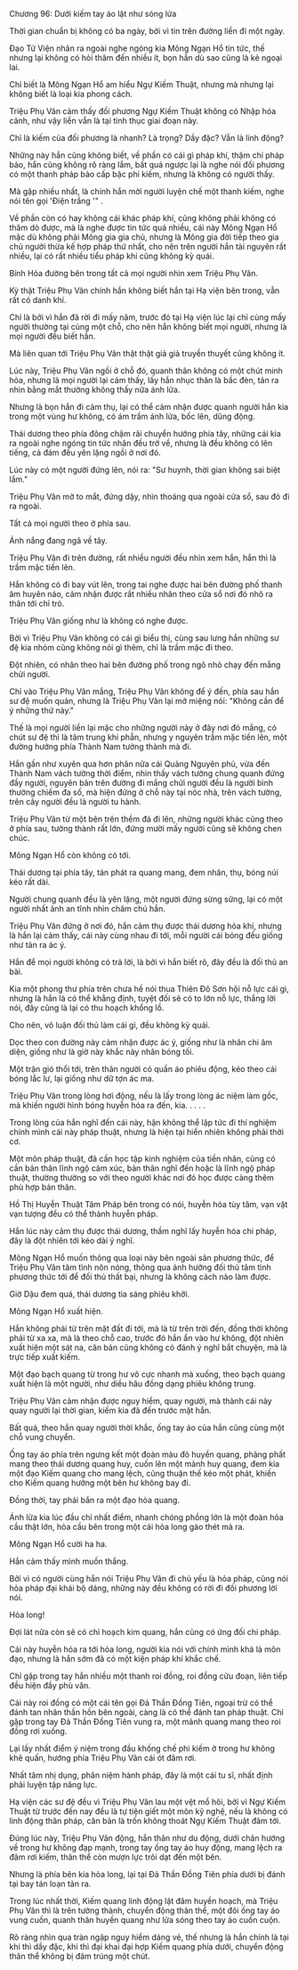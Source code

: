 




Chương 96: Dưới kiếm tay áo lật như sóng lửa


Thời gian chuẩn bị không có ba ngày, bởi vì tin trên đường liền đi một ngày.

Đạo Tử Viện nhân ra ngoài nghe ngóng kia Mông Ngạn Hổ tin tức, thế nhưng lại không có hỏi thăm đến nhiều ít, bọn hắn dù sao cũng là kẻ ngoại lai.

Chỉ biết là Mông Ngạn Hổ am hiểu Ngự Kiếm Thuật, nhưng mà nhưng lại không biết là loại kia phong cách.

Triệu Phụ Vân cảm thấy đối phương Ngự Kiếm Thuật không có Nhập hóa cảnh, như vậy liền vẫn là tại tinh thục giai đoạn này.

Chỉ là kiếm của đối phương là nhanh? Là trọng? Dầy đặc? Vẫn là linh động?

Những này hắn cũng không biết, về phần có cái gì pháp khí, thậm chí pháp bảo, hắn cũng không rõ ràng lắm, bất quá ngược lại là nghe nói đối phương có một thanh pháp bảo cấp bậc phi kiếm, nhưng là không có người thấy.

Mà gặp nhiều nhất, là chính hắn mời người luyện chế một thanh kiếm, nghe nói tên gọi 'Điện trắng '" .

Về phần còn có hay không cái khác pháp khí, cũng không phải không có thăm dò được, mà là nghe được tin tức quá nhiều, cái này Mông Ngạn Hổ mặc dù không phải Mông gia gia chủ, nhưng là Mông gia đời tiếp theo gia chủ người thừa kế hợp pháp thứ nhất, cho nên trên người hắn tài nguyên rất nhiều, lại có rất nhiều tiểu pháp khí cũng không kỳ quái.

Bính Hỏa đường bên trong tất cả mọi người nhìn xem Triệu Phụ Vân.

Kỳ thật Triệu Phụ Vân chính hắn không biết hắn tại Hạ viện bên trong, vẫn rất có danh khí.

Chỉ là bởi vì hắn đã rời đi mấy năm, trước đó tại Hạ viện lúc lại chỉ cùng mấy người thường tại cùng một chỗ, cho nên hắn không biết mọi người, nhưng là mọi người đều biết hắn.

Mà liên quan tới Triệu Phụ Vân thật thật giả giả truyền thuyết cũng không ít.

Lúc này, Triệu Phụ Vân ngồi ở chỗ đó, quanh thân không có một chút minh hỏa, nhưng là mọi người lại cảm thấy, lấy hắn nhục thân là bấc đèn, tản ra nhìn bằng mắt thường không thấy nữa ánh lửa.

Nhưng là bọn hắn đi cảm thụ, lại có thể cảm nhận được quanh người hắn kia trong một vùng hư không, có ám trầm ánh lửa, bốc lên, dũng động.

Thái dương theo phía đông chậm rãi chuyển hướng phía tây, những cái kia ra ngoài nghe ngóng tin tức nhân đều trở về, nhưng là đều không có lên tiếng, cả đám đều yên lặng ngồi ở nơi đó.

Lúc này có một người đứng lên, nói ra: "Sư huynh, thời gian không sai biệt lắm."

Triệu Phụ Vân mở to mắt, đứng dậy, nhìn thoáng qua ngoài cửa sổ, sau đó đi ra ngoài.

Tất cả mọi người theo ở phía sau.

Ánh nắng đang ngã về tây.

Triệu Phụ Vân đi trên đường, rất nhiều người đều nhìn xem hắn, hắn thì là trầm mặc tiến lên.

Hắn không có đi bay vút lên, trong tai nghe được hai bên đường phố thanh âm huyên náo, cảm nhận được rất nhiều nhân theo cửa sổ nơi đó nhô ra thân tới chỉ trỏ.

Triệu Phụ Vân giống như là không có nghe được.

Bởi vì Triệu Phụ Vân không có cái gì biểu thị, cùng sau lưng hắn những sư đệ kia nhóm cũng không nói gì thêm, chỉ là trầm mặc đi theo.

Đột nhiên, có nhân theo hai bên đường phố trong ngõ nhỏ chạy đến mắng chửi người.

Chỉ vào Triệu Phụ Vân mắng, Triệu Phụ Vân không để ý đến, phía sau hắn sư đệ muốn quản, nhưng là Triệu Phụ Vân lại mở miệng nói: "Không cần để ý những thứ này."

Thế là mọi người liền lại mặc cho những người này ở đây nơi đó mắng, có chút sư đệ thì là tâm trung khí phẫn, nhưng y nguyên trầm mặc tiến lên, một đường hướng phía Thành Nam tường thành mà đi.

Hắn gần như xuyên qua hơn phân nửa cái Quảng Nguyên phủ, vừa đến Thành Nam vách tường thời điểm, nhìn thấy vách tường chung quanh đứng đầy người, nguyên bản trên đường đi mắng chửi người đều là người bình thường chiếm đa số, mà hiện đứng ở chỗ này tại nóc nhà, trên vách tường, trên cây người đều là người tu hành.

Triệu Phụ Vân từ một bên trên thềm đá đi lên, những người khác cũng theo ở phía sau, tường thành rất lớn, đứng mười mấy người cũng sẽ không chen chúc.

Mông Ngạn Hổ còn không có tới.

Thái dương tại phía tây, tán phát ra quang mang, đem nhân, thụ, bóng núi kéo rất dài.

Người chung quanh đều là yên lặng, một người đứng sừng sững, lại có một người nhất ảnh an tĩnh nhìn chăm chú hắn.

Triệu Phụ Vân đứng ở nơi đó, hắn cảm thụ được thái dương hỏa khí, nhưng là hắn lại cảm thấy, cái này cùng nhau đi tới, mỗi người cái bóng đều giống như tản ra ác ý.

Hắn để mọi người không có trả lời, là bởi vì hắn biết rõ, đây đều là đối thủ an bài.

Kia một phong thư phía trên chưa hề nói thua Thiên Đô Sơn hội nỗ lực cái gì, nhưng là hắn là có thể khẳng định, tuyệt đối sẽ có to lớn nỗ lực, thắng lời nói, đây cũng là lại có thu hoạch khổng lồ.

Cho nên, vô luận đối thủ làm cái gì, đều không kỳ quái.

Dọc theo con đường này cảm nhận được ác ý, giống như là nhân chi âm diện, giống như là giờ này khắc này nhân bóng tối.

Một trận gió thổi tới, trên thân người có quần áo phiêu động, kéo theo cái bóng lắc lư, lại giống như dữ tợn ác ma.

Triệu Phụ Vân trong lòng hơi động, nếu là lấy trong lòng ác niệm làm gốc, mà khiến người hình bóng huyễn hóa ra đến, kia. . . . .

Trong lòng của hắn nghĩ đến cái này, hận không thể lập tức đi thí nghiệm chính mình cái này pháp thuật, nhưng là hiện tại hiển nhiên không phải thời cơ.

Một môn pháp thuật, đã cần học tập kinh nghiệm của tiền nhân, cũng có cần bản thân lĩnh ngộ cảm xúc, bản thân nghĩ đến hoặc là lĩnh ngộ pháp thuật, thường thường so với theo người khác nơi đó học được càng thêm phù hợp bản thân.

Hồ Thị Huyễn Thuật Tâm Pháp bên trong có nói, huyễn hóa tùy tâm, vạn vật vạn tượng đều có thể thành huyễn pháp.

Hắn lúc này cảm thụ được thái dương, thầm nghĩ lấy huyễn hóa chi pháp, đây là đột nhiên tới kéo dài ý nghĩ.

Mông Ngạn Hổ muốn thông qua loại này bên ngoài sân phương thức, để Triệu Phụ Vân tâm tình nôn nóng, thông qua ảnh hưởng đối thủ tâm tình phương thức tới để đối thủ thất bại, nhưng là không cách nào làm được.

Giờ Dậu đem quá, thái dương tia sáng phiêu khởi.

Mông Ngạn Hổ xuất hiện.

Hắn không phải từ trên mặt đất đi tới, mà là từ trên trời đến, đồng thời không phải từ xa xa, mà là theo chỗ cao, trước đó hắn ẩn vào hư không, đột nhiên xuất hiện một sát na, căn bản cũng không có đánh ý nghĩ bắt chuyện, mà là trực tiếp xuất kiếm.

Một đạo bạch quang từ trong hư vô cực nhanh mà xuống, theo bạch quang xuất hiện là một người, như diều hâu đồng dạng phiêu không trung.

Triệu Phụ Vân cảm nhận được nguy hiểm, quay người, mà thành cái này quay người lại thời gian, kiếm kia đã đến trước mặt hắn.

Bất quá, theo hắn quay người thời khắc, ống tay áo của hắn cũng cùng một chỗ vung chuyển.

Ống tay áo phía trên ngưng kết một đoàn màu đỏ huyền quang, phảng phất mang theo thái dương quang huy, cuốn lên một mảnh huy quang, đem kia một đạo Kiếm quang cho mang lệch, cũng thuận thế kéo một phát, khiến cho Kiếm quang hướng một bên hư không bay đi.

Đồng thời, tay phải bắn ra một đạo hỏa quang.

Ánh lửa kia lúc đầu chỉ nhất điểm, nhanh chóng phồng lớn là một đoàn hỏa cầu thật lớn, hỏa cầu bên trong một cái hỏa long gào thét mà ra.

Mông Ngạn Hổ cười ha ha.

Hắn cảm thấy mình muốn thắng.

Bởi vì có người cùng hắn nói Triệu Phụ Vân đi chủ yếu là hỏa pháp, cũng nói hỏa pháp đại khái bộ dáng, những này đều không có rời đi đối phương lời nói.

Hỏa long!

Đợi lát nữa còn sẽ có chỉ hoạch kim quang, hắn cũng có ứng đối chi pháp.

Cái này huyễn hóa ra tới hỏa long, người kia nói với chính mình khá là môn đạo, nhưng là hắn sớm đã có một kiện pháp khí khắc chế.

Chỉ gặp trong tay hắn nhiều một thanh roi đồng, roi đồng cửu đoạn, liên tiếp đều hiện đầy phù văn.

Cái này roi đồng có một cái tên gọi Đả Thần Đồng Tiên, ngoại trừ có thể đánh tan nhân thần hồn bên ngoài, càng là có thể đánh tan pháp thuật. Chỉ gặp trong tay Đả Thần Đồng Tiên vung ra, một mảnh quang mang theo roi đồng rơi xuống.

Lại lấy nhất điểm ý niệm trong đầu khống chế phi kiếm ở trong hư không khẽ quấn, hướng phía Triệu Phụ Vân cái ót đâm rơi.

Nhất tâm nhị dụng, phân niệm hành pháp, đây là một cái tu sĩ, nhất định phải luyện tập năng lực.

Hạ viện các sư đệ đều vì Triệu Phụ Vân lau một vệt mồ hôi, bởi vì Ngự Kiếm Thuật từ trước đến nay đều là tự tiện giết một môn kỹ nghệ, nếu là không có linh động thân pháp, căn bản là trốn không thoát Ngự Kiếm Thuật đâm tới.

Đúng lúc này, Triệu Phụ Vân động, hắn thân như du động, dưới chân hướng về trong hư không đạp mạnh, trong tay ống tay áo huy động, mang lệch ra đâm rơi kiếm, thân thể còn mượn lực trôi dạt đến một bên.

Nhưng là phía bên kia hỏa long, lại tại Đả Thần Đồng Tiên phía dưới bị đánh tại bay tán loạn tản ra.

Trong lúc nhất thời, Kiếm quang linh động lật đâm huyền hoạch, mà Triệu Phụ Vân thì là trên tường thành, chuyển động thân thể, một đôi ống tay áo vung cuốn, quanh thân huyền quang như lửa sóng theo tay áo cuồn cuộn.

Rõ ràng nhìn qua tràn ngập nguy hiểm dáng vẻ, thế nhưng là hắn chính là tại khi thì dầy đặc, khi thì đại khai đại hợp Kiếm quang phía dưới, chuyển động thân thể không bị đâm trúng một chút.




